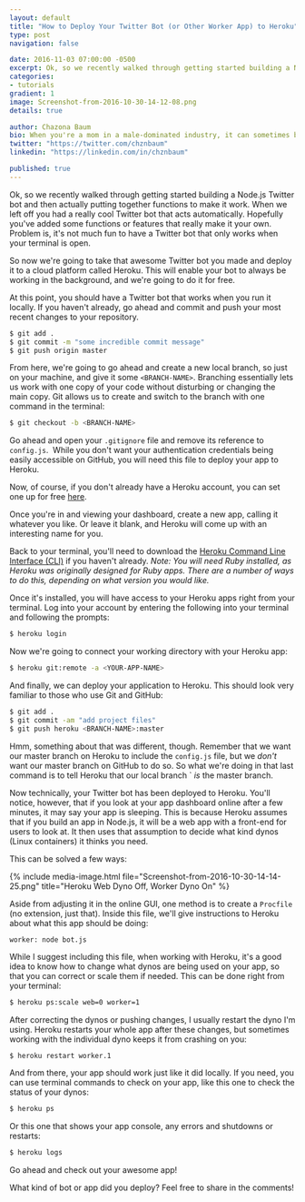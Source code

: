 ```yaml
---
layout: default
title: "How to Deploy Your Twitter Bot (or Other Worker App) to Heroku"
type: post
navigation: false

date: 2016-11-03 07:00:00 -0500
excerpt: Ok, so we recently walked through getting started building a Node.js Twitter bot and then actually putting together functions to make it work. When we left off you had a really cool Twitter bot that acts automatically. Hopefully you've added some functions or features that really make it your own. Problem is, it's not much fun to have a Twitter bot that only works when your terminal is open.
categories:
- tutorials
gradient: 1
image: Screenshot-from-2016-10-30-14-12-08.png
details: true

author: Chazona Baum
bio: When you're a mom in a male-dominated industry, it can sometimes be hard to have someone in your corner or who understands your challenges. I had my kids before learning to code, and I started my tech career while they were still pre-school age. I've literally led code meetups with my toddler around my ankles. While our experience may not be identical, I've got your back on this JavaScript journey.
twitter: "https://twitter.com/chznbaum"
linkedin: "https://linkedin.com/in/chznbaum"

published: true
---
```

Ok, so we recently walked through getting started building a Node.js Twitter bot and then actually putting together functions to make it work. When we left off you had a really cool Twitter bot that acts automatically. Hopefully you've added some functions or features that really make it your own. Problem is, it's not much fun to have a Twitter bot that only works when your terminal is open.

So now we're going to take that awesome Twitter bot you made and deploy it to a cloud platform called Heroku. This will enable your bot to always be working in the background, and we're going to do it for free.

At this point, you should have a Twitter bot that works when you run it locally. If you haven't already, go ahead and commit and push your most recent changes to your repository.

~~~ bash
$ git add .
$ git commit -m "some incredible commit message"
$ git push origin master
~~~

From here, we're going to go ahead and create a new local branch, so just on your machine, and give it some `<BRANCH-NAME>`. Branching essentially lets us work with one copy of your code without disturbing or changing the main copy. Git allows us to create and switch to the branch with one command in the terminal:

~~~ bash
$ git checkout -b <BRANCH-NAME>
~~~

Go ahead and open your `.gitignore` file and remove its reference to `config.js`.  While you don't want your authentication credentials being easily accessible on GitHub, you will need this file to deploy your app to Heroku.

Now, of course, if you don't already have a Heroku account, you can set one up for free [here](https://signup.heroku.com).

Once you're in and viewing your dashboard, create a new app, calling it whatever you like. Or leave it blank, and Heroku will come up with an interesting name for you.

Back to your terminal, you'll need to download the [Heroku Command Line Interface (CLI)](https://devcenter.heroku.com/articles/heroku-command-line) if you haven't already. *Note: You will need Ruby installed, as Heroku was originally designed for Ruby apps. There are a number of ways to do this, depending on what version you would like.*

Once it's installed, you will have access to your Heroku apps right from your terminal. Log into your account by entering the following into your terminal and following the prompts:

~~~ bash
$ heroku login
~~~

Now we're going to connect your working directory with your Heroku app:

~~~ bash
$ heroku git:remote -a <YOUR-APP-NAME>
~~~

And finally, we can deploy your application to Heroku. This should look very familiar to those who use Git and GitHub:

~~~ bash
$ git add .
$ git commit -am "add project files"
$ git push heroku <BRANCH-NAME>:master
~~~

Hmm, something about that was different, though. Remember that we want our master branch on Heroku to include the `config.js` file, but we *don't* want our master branch on GitHub to do so. So what we're doing in that last command is to tell Heroku that our local branch `<BRANCH-NAME> *is* the master branch.

Now technically, your Twitter bot has been deployed to Heroku. You'll notice, however, that if you look at your app dashboard online after a few minutes, it may say your app is sleeping. This is because Heroku assumes that if you build an app in Node.js, it will be a web app with a front-end for users to look at. It then uses that assumption to decide what kind dynos (Linux containers) it thinks you need.

This can be solved a few ways:

{% include
  media-image.html
  file="Screenshot-from-2016-10-30-14-14-25.png"
  title="Heroku Web Dyno Off, Worker Dyno On" %}

Aside from adjusting it in the online GUI, one method is to create a `Procfile` (no extension, just that). Inside this file, we'll give instructions to Heroku about what this app should be doing:

~~~
worker: node bot.js
~~~

While I suggest including this file, when working with Heroku, it's a good idea to know how to change what dynos are being used on your app, so that you can correct or scale them if needed. This can be done right from your terminal:

~~~ bash
$ heroku ps:scale web=0 worker=1
~~~

After correcting the dynos or pushing changes, I usually restart the dyno I'm using. Heroku restarts your whole app after these changes, but sometimes working with the individual dyno keeps it from crashing on you:

~~~ bash
$ heroku restart worker.1
~~~

And from there, your app should work just like it did locally. If you need, you can use terminal commands to check on your app, like this one to check the status of your dynos:

~~~ bash
$ heroku ps
~~~

Or this one that shows your app console, any errors and shutdowns or restarts:

~~~ bash
$ heroku logs
~~~

Go ahead and check out your awesome app!

What kind of bot or app did you deploy? Feel free to share in the comments!